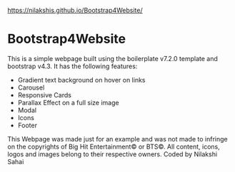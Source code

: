 https://nilakshis.github.io/Bootstrap4Website/
# Bootstrap4Website
This is a simple webpage built using the boilerplate v7.2.0 template and bootstrap v4.3. It has the following features:
- Gradient text background on hover on links
- Carousel
- Responsive Cards
- Parallax Effect on a full size image
- Modal
- Icons
- Footer

This Webpage was made just for an example and was not made to infringe on the copyrights of Big Hit Entertainment&copy; or BTS&copy;. All content, icons, logos and images belong to their respective owners.
Coded by Nilakshi Sahai
